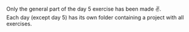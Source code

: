Only the general part of the day 5 exercise has been made :v:. <br>
Each day (except day 5) has its own folder containing a project with all exercises.
